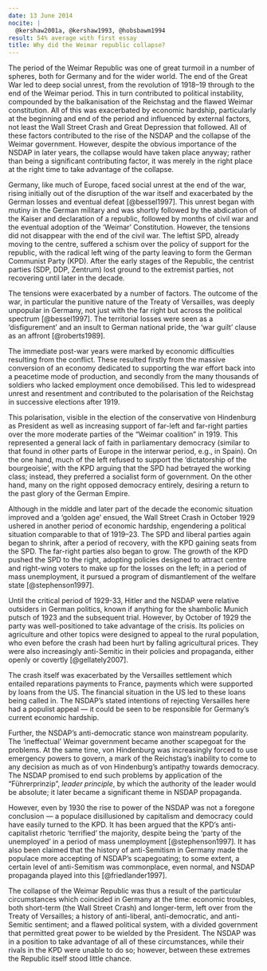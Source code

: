 ```yaml
---
date: 13 June 2014
nocite: |
  @kershaw2001a, @kershaw1993, @hobsbawm1994
result: 54% average with first essay
title: Why did the Weimar republic collapse?
---
```


The period of the Weimar Republic was one of great turmoil in a number of spheres, both for Germany and for the wider world. The end of the Great War led to deep social unrest, from the revolution of 1918–19 through to the end of the Weimar period. This in turn contributed to political instability, compounded by the balkanisation of the Reichstag and the flawed Weimar constitution. All of this was exacerbated by economic hardship, particularly at the beginning and end of the period and influenced by external factors, not least the Wall Street Crash and Great Depression that followed. All of these factors contributed to the rise of the NSDAP and the collapse of the Weimar government. However, despite the obvious importance of the NSDAP in later years, the collapse would have taken place anyway; rather than being a significant contributing factor, it was merely in the right place at the right time to take advantage of the collapse.

Germany, like much of Europe, faced social unrest at the end of the war, rising initially out of the disruption of the war itself and exacerbated by the German losses and eventual defeat [@bessel1997]. This unrest began with mutiny in the German military and was shortly followed by the abdication of the Kaiser and declaration of a republic, followed by months of civil war and the eventual adoption of the ‘Weimar’ Constitution. However, the tensions did not disappear with the end of the civil war. The leftist SPD, already moving to the centre, suffered a schism over the policy of support for the republic, with the radical left wing of the party leaving to form the German Communist Party (KPD). After the early stages of the Republic, the centrist parties (SDP, DDP, Zentrum) lost ground to the extremist parties, not recovering until later in the decade.

The tensions were exacerbated by a number of factors. The outcome of the war, in particular the punitive nature of the Treaty of Versailles, was deeply unpopular in Germany, not just with the far right but across the political spectrum [@bessel1997]. The territorial losses were seen as a ‘disfigurement’ and an insult to German national pride, the ‘war guilt’ clause as an affront [@roberts1989].

The immediate post-war years were marked by economic difficulties resulting from the conflict. These resulted firstly from the massive conversion of an economy dedicated to supporting the war effort back into a peacetime mode of production, and secondly from the many thousands of soldiers who lacked employment once demobilised. This led to widespread unrest and resentment and contributed to the polarisation of the Reichstag in successive elections after 1919.

This polarisation, visible in the election of the conservative von Hindenburg as President as well as increasing support of far-left and far-right parties over the more moderate parties of the “Weimar coalition” in 1919. This represented a general lack of faith in parliamentary democracy (similar to that found in other parts of Europe in the interwar period, e.g., in Spain). On the one hand, much of the left refused to support the ‘dictatorship of the bourgeoisie’, with the KPD arguing that the SPD had betrayed the working class; instead, they preferred a socialist form of government. On the other hand, many on the right opposed democracy entirely, desiring a return to the past glory of the German Empire.

Although in the middle and later part of the decade the economic situation improved and a ‘golden age’ ensued, the Wall Street Crash in October 1929 ushered in another period of economic hardship, engendering a political situation comparable to that of 1919–23. The SPD and liberal parties again began to shrink, after a period of recovery, with the KPD gaining seats from the SPD. The far-right parties also began to grow. The growth of the KPD pushed the SPD to the right, adopting policies designed to attract centre and right-wing voters to make up for the losses on the left; in a period of mass unemployment, it pursued a program of dismantlement of the welfare state [@stephenson1997].

Until the critical period of 1929-33, Hitler and the NSDAP were relative outsiders in German politics, known if anything for the shambolic Munich putsch of 1923 and the subsequent trial. However, by October of 1929 the party was well-positioned to take advantage of the crisis. Its policies on agriculture and other topics were designed to appeal to the rural population, who even before the crash had been hurt by falling agricultural prices. They were also increasingly anti-Semitic in their policies and propaganda, either openly or covertly [@gellately2007].

The crash itself was exacerbated by the Versailles settlement which entailed reparations payments to France, payments which were supported by loans from the US. The financial situation in the US led to these loans being called in. The NSDAP’s stated intentions of rejecting Versailles here had a populist appeal — it could be seen to be responsible for Germany’s current economic hardship.

Further, the NSDAP’s anti-democratic stance won mainstream popularity. The ‘ineffectual’ Weimar government became another scapegoat for the problems. At the same time, von Hindenburg was increasingly forced to use emergency powers to govern, a mark of the Reichstag’s inability to come to any decision as much as of von Hindenburg’s antipathy towards democracy. The NSDAP promised to end such problems by application of the “Führerprinzip”, *leader principle*, by which the authority of the leader would be absolute; it later became a significant theme in NSDAP propaganda.

However, even by 1930 the rise to power of the NSDAP was not a foregone conclusion — a populace disillusioned by capitalism and democracy could have easily turned to the KPD. It has been argued that the KPD’s anti-capitalist rhetoric ‘terrified’ the majority, despite being the ‘party of the unemployed’ in a period of mass unemployment [@stephenson1997]. It has also been claimed that the history of anti-Semitism in Germany made the populace more accepting of NSDAP’s scapegoating; to some extent, a certain level of anti-Semitism was commonplace, even normal, and NSDAP propaganda played into this [@friedlander1997].

The collapse of the Weimar Republic was thus a result of the particular circumstances which coincided in Germany at the time: economic troubles, both short-term (the Wall Street Crash) and longer-term, left over from the Treaty of Versailles; a history of anti-liberal, anti-democratic, and anti-Semitic sentiment; and a flawed political system, with a divided government that permitted great power to be wielded by the President. The NSDAP was in a position to take advantage of all of these circumstances, while their rivals in the KPD were unable to do so; however, between these extremes the Republic itself stood little chance.
